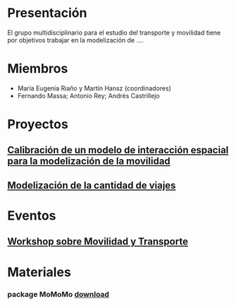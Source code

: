 


# Presentación
El grupo multidisciplinario para el estudio del transporte y movilidad tiene por objetivos trabajar en la modelización de ....
   
   
# Miembros 
+ María Eugenia Riaño y Martín Hansz (coordinadores)
+ Fernando Massa;  Antonio Rey; Andrés Castrillejo

# Proyectos
## [Calibración de un modelo de interacción espacial para la modelización de la movilidad](projects/anii2018)
## [Modelización de la cantidad de viajes](projects/csic2019)

# Eventos
## [Workshop sobre Movilidad y Transporte](workshop2019/workshop)


# Materiales
### package MoMoMo [download](link)



